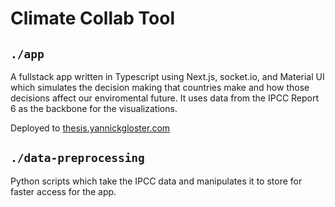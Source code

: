 # Climate Collab Tool

## `./app`

A fullstack app written in Typescript using Next.js, socket.io, and Material UI which simulates the decision making that countries make and how those decisions affect our enviromental future. It uses data from the IPCC Report 6 as the backbone for the visualizations.

Deployed to [thesis.yannickgloster.com](https://thesis.yannickgloster.com)

## `./data-preprocessing`

Python scripts which take the IPCC data and manipulates it to store for faster access for the app.
